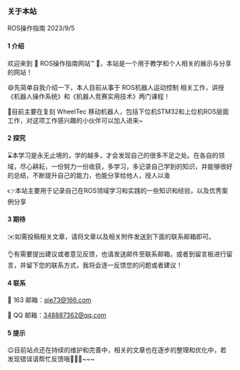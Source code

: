 ### 关于本站
ROS操作指南 2023/9/5 

#### 1 介绍

欢迎来到 🎉 ROS操作指南网站™ 🎉，本站是一个用于教学和个人相关的展示与分享的网站！

😄先简单自我介绍一下，本人目前从事于 ROS机器人运动控制 相关工作，讲授《机器人操作系统》和《机器人竞赛实用技术》两门课程！

💪目前主要在复刻 WheelTec 移动机器人，包括下位机STM32和上位机ROS层面工作，对这项工作感兴趣的小伙伴可以加入进来~

#### 2 探究

⌛️本学习是永无止境的，学的越多，才会发现自己的很多不足之处。在各自的领域，尽心耕耘，一份努力一份收获，多学习，多记录自己学到的知识，并能够很好的总结，不断提升自己的能力，也能分享给他人，授人以渔

👉本站主要用于记录自己在ROS领域学习和实践的一些知识和经验，以及优秀案例分享

#### 3 期待

✉️如需投稿相关文章，请将文章以及相关附件发送到下面的联系邮箱即可。

👌有需要提出建议或者意见反馈，也请发送邮件至联系邮箱，或者到留言板进行留言，并留下您的联系方式，我将会逐一反馈您的问题或者建议！


#### 4 联系

📧 163 邮箱：qie73@166.com

📧 QQ 邮箱：348887362@qq.com



#### 5 提示

😉目前站点还在持续的维护和完善中，相关的文章也在逐步的整理和优化中，若发现错误请帮忙反馈哦🚀🚀🚀~~~